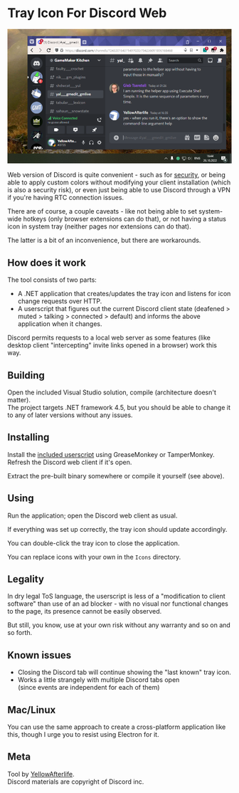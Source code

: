 # Tray Icon For Discord Web
![](screenshot.png)

Web version of Discord is quite convenient - such as
for [security](https://yal.cc/discord-2021/),
or being able to apply custom colors without modifying your client installation (which is also a security risk),
or even just being able to use Discord through a VPN if you're having RTC connection issues.

There are of course, a couple caveats - like not being able to set system-wide hotkeys (only browser extensions can do that), or not having a status icon in system tray (neither pages nor extensions can do that).

The latter is a bit of an inconvenience, but there are workarounds.

## How does it work

The tool consists of two parts:

- A .NET application that creates/updates the tray icon and listens for icon change requests over HTTP.
- A userscript that figures out the current Discord client state (deafened > muted > talking > connected > default) and informs the above application when it changes.

Discord permits requests to a local web server as some features (like desktop client "intercepting" invite links opened in a browser) work this way.

## Building

Open the included Visual Studio solution, compile (architecture doesn't matter).  
The project targets .NET framework 4.5, but you should be able to change it to any of later versions without any issues.

## Installing

Install the [included userscript](TrayIconForDiscordWeb.user.js) using GreaseMonkey or TamperMonkey.  
Refresh the Discord web client if it's open.

Extract the pre-built binary somewhere or compile it yourself (see above).

## Using

Run the application; open the Discord web client as usual.

If everything was set up correctly, the tray icon should update accordingly.

You can double-click the tray icon to close the application.

You can replace icons with your own in the `Icons` directory.

## Legality

In dry legal ToS language,
the userscript is less of a "modification to client software"
than use of an ad blocker - with no visual nor functional changes to the page, its presence cannot be easily observed.

But still, you know, use at your own risk without any warranty and so on and so forth.

## Known issues

- Closing the Discord tab will continue showing the "last known" tray icon.
- Works a little strangely with multiple Discord tabs open  
  (since events are independent for each of them)

## Mac/Linux

You can use the same approach to create a cross-platform application like this, though I urge you to resist using Electron for it.

## Meta

Tool by [YellowAfterlife](https://yal.cc).  
Discord materials are copyright of Discord inc.